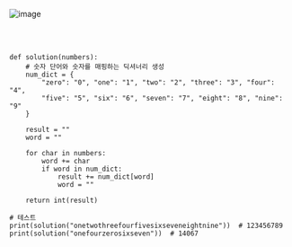 ![image](https://github.com/user-attachments/assets/c5519323-d8a5-4fbc-bdba-c4993d35c96c)

<br>

</br>

```
def solution(numbers):
    # 숫자 단어와 숫자를 매핑하는 딕셔너리 생성
    num_dict = {
        "zero": "0", "one": "1", "two": "2", "three": "3", "four": "4",
        "five": "5", "six": "6", "seven": "7", "eight": "8", "nine": "9"
    }

    result = ""
    word = ""
    
    for char in numbers:
        word += char
        if word in num_dict:
            result += num_dict[word]
            word = ""
    
    return int(result)

# 테스트
print(solution("onetwothreefourfivesixseveneightnine"))  # 123456789
print(solution("onefourzerosixseven"))  # 14067

```

